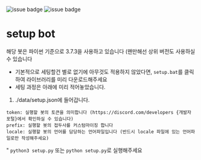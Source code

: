 ![issue badge](https://img.shields.io/badge/version-0.0.9-yellow) ![issue badge](https://img.shields.io/badge/python-3.7.3-blue)

# setup bot 

해당 봇은 파이썬 기준으로 3.7.3을 사용하고 있습니다 (왠만해선 상위 버전도 사용하실 수 있습니다
* 기본적으로 세팅할건 별로 없기에 아무것도 적용하지 않았다면, `setup.bat`를 클릭하여 라이브러리를 미리 다운로드해주세요
* 세팅 과정은 아래에 미리 적어놓았습니다. 

1. ./data/setup.json에 들어갑니다. 
```
token: 실행할 봇의 토큰을 의미합니다 (https://discord.com/developers {개발자 포털}에서 확인하실 수 있습니다)
prefix: 실행할 봇의 접두사를 커스텀마이징 합니다
locale: 실행할 봇의 언어를 담당하는 언어파일입니다 (반드시 locale 파일에 있는 언어파일로만 작성해주세요)
```

" `python3 setup.py` 또는 `python setup.py`로 실행해주세요
